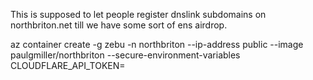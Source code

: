 This is supposed to let people register dnslink subdomains on northbriton.net till we have some sort of ens airdrop.


az container create -g zebu -n northbriton --ip-address public --image paulgmiller/northbriton --secure-environment-variables CLOUDFLARE_API_TOKEN=